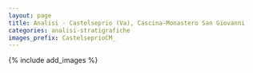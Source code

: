 ```yaml
---
layout: page
title: Analisi - Castelseprio (Va), Cascina-Monastero San Giovanni
categories: analisi-stratigrafiche
images_prefix: CastelseprioCM_
---
```


{% include add_images %}
